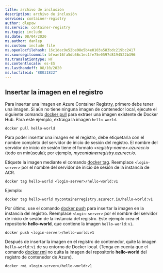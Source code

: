 ```yaml
---
title: archivo de inclusión
description: archivo de inclusión
services: container-registry
author: dlepow
ms.service: container-registry
ms.topic: include
ms.date: 08/04/2020
ms.author: danlep
ms.custom: include file
ms.openlocfilehash: 16c1dec9e52be98e5b4e0103a583bdc219bc2417
ms.sourcegitcommit: bfeae16fa5db56c1ec1fe75e0597d8194522b396
ms.translationtype: HT
ms.contentlocale: es-ES
ms.lasthandoff: 08/10/2020
ms.locfileid: "88031822"
---
```

## <a name="push-image-to-registry"></a>Insertar la imagen en el registro

Para insertar una imagen en Azure Container Registry, primero debe tener una imagen. Si aún no tiene ninguna imagen de contenedor local, ejecute el siguiente comando [docker pull][docker-pull] para extraer una imagen existente de Docker Hub. Para este ejemplo, extraiga la imagen `hello-world`.

```
docker pull hello-world
```

Para poder insertar una imagen en el registro, debe etiquetarla con el nombre completo del servidor de inicio de sesión del registro. El nombre del servidor de inicio de sesión tiene el formato *\<registry-name\>.azurecr.io* (todo en minúscula); por ejemplo, *mycontainerregistry.azurecr.io*.

Etiquete la imagen mediante el comando [docker tag][docker-tag]. Reemplace `<login-server>` por el nombre del servidor de inicio de sesión de la instancia de ACR.

```
docker tag hello-world <login-server>/hello-world:v1
```

Ejemplo:

```
docker tag hello-world mycontainerregistry.azurecr.io/hello-world:v1
```


Por último, use el comando [docker push][docker-push] para insertar la imagen en la instancia del registro. Reemplace `<login-server>` por el nombre del servidor de inicio de sesión de la instancia del registro. Este ejemplo crea el repositorio **hello-world**, que contiene la imagen `hello-world:v1`.

```
docker push <login-server>/hello-world:v1
```

Después de insertar la imagen en el registro de contenedor, quite la imagen `hello-world:v1` de su entorno de Docker local. (Tenga en cuenta que el comando [docker rmi][docker-rmi] no quita la imagen del repositorio **hello-world** del registro de contenedor de Azure).

```
docker rmi <login-server>/hello-world:v1
```

<!-- LINKS - External -->
[docker-push]: https://docs.docker.com/engine/reference/commandline/push/
[docker-pull]: https://docs.docker.com/engine/reference/commandline/pull/
[docker-rmi]: https://docs.docker.com/engine/reference/commandline/rmi/
[docker-run]: https://docs.docker.com/engine/reference/commandline/run/
[docker-tag]: https://docs.docker.com/engine/reference/commandline/tag/

<!-- LINKS - Internal -->

